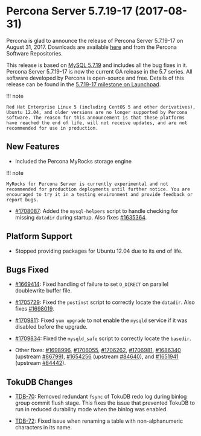 # Percona Server 5.7.19-17 (2017-08-31)

Percona is glad to announce the release of Percona Server 5.7.19-17
on August 31, 2017.
Downloads are available [here](http://www.percona.com/downloads/Percona-Server-5.7/Percona-Server-5.7.19-17/)
and from the Percona Software Repositories.

This release is based on [MySQL 5.7.19](http://dev.mysql.com/doc/relnotes/mysql/5.7/en/news-5-7-19.html)
and includes all the bug fixes in it.
Percona Server 5.7.19-17 is now the current GA release in the 5.7 series.
All software developed by Percona is open-source and free.
Details of this release can be found in the [5.7.19-17 milestone on Launchpad](https://launchpad.net/percona-server/+milestone/5.7.19-17).

!!! note

    Red Hat Enterprise Linux 5 (including CentOS 5 and other derivatives), Ubuntu 12.04, and older versions are no longer supported by Percona software. The reason for this announcement is that these platforms have reached the end of life, will not receive updates, and are not recommended for use in production.

## New Features


* Included the Percona MyRocks storage engine

!!! note

    MyRocks for Percona Server is currently experimental and not recommended for production deployments until further notice. You are encouraged to try it in a testing environment and provide feedback or report bugs.


* [#1708087](https://bugs.launchpad.net/percona-server/+bug/1708087): Added the `mysql-helpers` script to handle checking for missing `datadir` during startup.
Also fixes [#1635364](https://bugs.launchpad.net/percona-server/+bug/1635364).

## Platform Support


* Stopped providing packages for Ubuntu 12.04 due to its end of life.

## Bugs Fixed


* [#1669414](https://bugs.launchpad.net/percona-server/+bug/1669414): Fixed handling of failure to set `O_DIRECT` on parallel doublewrite buffer file.

* [#1705729](https://bugs.launchpad.net/percona-server/+bug/1705729): Fixed the `postinst` script
to correctly locate the `datadir`.
Also fixes [#1698019](https://bugs.launchpad.net/percona-server/+bug/1698019).

* [#1709811](https://bugs.launchpad.net/percona-server/+bug/1709811): Fixed `yum upgrade` to not enable the `mysqld` service
if it was disabled before the upgrade.


* [#1709834](https://bugs.launchpad.net/percona-server/+bug/1709834): Fixed the `mysqld_safe` script
to correctly locate the `basedir`.


* Other fixes: [#1698996](https://bugs.launchpad.net/percona-server/+bug/1698996), [#1706055](https://bugs.launchpad.net/percona-server/+bug/1706055), [#1706262](https://bugs.launchpad.net/percona-server/+bug/1706262), [#1706981](https://bugs.launchpad.net/percona-server/+bug/1706981),
[#1686340](https://bugs.launchpad.net/percona-server/+bug/1686340) (upstream [#86799](http://bugs.mysql.com/bug.php?id=86799)), [#1654256](https://bugs.launchpad.net/percona-server/+bug/1654256) (upstream
[#84640](http://bugs.mysql.com/bug.php?id=84640)), and [#1651941](https://bugs.launchpad.net/percona-server/+bug/1651941) (upstream [#84442](http://bugs.mysql.com/bug.php?id=84442)).

## TokuDB Changes


* [TDB-70](https://jira.percona.com/browse/TDB-70): Removed redundant `fsync` of TokuDB redo log
during binlog group commit flush stage.
This fixes the issue that prevented TokuDB to run in reduced durability mode
when the binlog was enabled.


* [TDB-72](https://jira.percona.com/browse/TDB-72): Fixed issue when renaming a table
with non-alphanumeric characters in its name.
